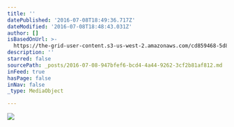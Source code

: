 ```yaml
---
title: ''
datePublished: '2016-07-08T18:49:36.717Z'
dateModified: '2016-07-08T18:48:43.031Z'
author: []
isBasedOnUrl: >-
  https://the-grid-user-content.s3-us-west-2.amazonaws.com/cd859468-5d8c-4f68-aa87-9fe2c1672b40.jpg
description: ''
starred: false
sourcePath: _posts/2016-07-08-947bfef6-bcd4-4a44-9262-3cf2b81af812.md
inFeed: true
hasPage: false
inNav: false
_type: MediaObject

---
```

![](https://the-grid-user-content.s3-us-west-2.amazonaws.com/cd859468-5d8c-4f68-aa87-9fe2c1672b40.jpg)